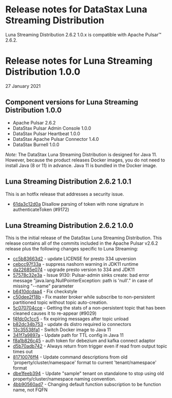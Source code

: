 # Release notes for DataStax Luna Streaming Distribution
Luna Streaming Distribution 2.6.2 1.0.x is compatible with Apache Pulsar&trade; 2.6.2.

# Release notes for Luna Streaming Distribution 1.0.0
27 January 2021

## Component versions for Luna Streaming Distribution 1.0.0

   * Apache Pulsar 2.6.2
   * DataStax Pulsar Admin Console 1.0.0
   * DataStax Pulsar Heartbeat 1.0.0
   * DataStax Apache Pulsar Connector 1.4.0
   * DataStax Burnell 1.0.0
   
*Note:* The DataStax Luna Streaming Distribution is designed for Java 11. However, because the product releases Docker images, you do not need to install Java (8 or 11) in advance. Java 11 is bundled in the Docker image.   

## Luna Streaming Distribution 2.6.2 1.0.1

This is an hotfix release that addresses a security issue.

* [61da3c12d0a](https://github.com/datastax/pulsar/commit/61da3c12d0a) Disallow parsing of token with none signature in authenticateToken (#9172) 

## Luna Streaming Distribution 2.6.2 1.0.0

This is the initial release of the DataStax Luna Streaming Distribution. This release contains all of the commits included in the Apache Pulsar v2.6.2 release plus the following changes specific to Luna Streaming:

* [cc5b83663d2](https://github.com/datastax/pulsar/commit/cc5b83663d2) - update LICENSE for presto 334 upversion
* [cebcc97f33a](https://github.com/datastax/pulsar/commit/cebcc97f33a) - suppress nashorn warning in JDK11 runtime
* [da22685e074](https://github.com/datastax/pulsar/commit/da22685e074) - upgrade presto version to 334 and JDK11
* [57578c32e3a](https://github.com/datastax/pulsar/commit/57578c32e3a) - Issue 9130: Pulsar-admin sinks create: bad error message "java.lang.NullPointerException: path is 'null'." in case of missing "--name" parameter
* [b6410dcdaa4](https://github.com/datastax/pulsar/commit/b6410dcdaa4) - Fix checkstyle
* [c50dee2f18b](https://github.com/datastax/pulsar/commit/c50dee2f18b) - Fix master broker while subscribe to non-persistent partitioned topic without topic auto-creation.
* [5c070704cce](https://github.com/datastax/pulsar/commit/5c070704cce) - Getting the stats of a non-persistent topic that has been cleaned causes it to re-appear (#9029)
* [f4fdc0c1cc5](https://github.com/datastax/pulsar/commit/f4fdc0c1cc5) - fix expiring messages after topic unload
* [b82dc34b753](https://github.com/datastax/pulsar/commit/b82dc34b753) - update ds distro required io connectors
* [13c35538fa1](https://github.com/datastax/pulsar/commit/13c35538fa1) - Switch Docker image to Java 11
* [341f7a9897a](https://github.com/datastax/pulsar/commit/341f7a9897a) - Update path for TTL config in Java 11
* [f8a1b826c45](https://github.com/datastax/pulsar/commit/f8a1b826c45) - auth token for debezium and kafka connect adaptor
* [d5b70adb742](https://github.com/datastax/pulsar/commit/d5b70adb742) - Always return from trigger even if read from output topic times out
* [81710076ff4](https://github.com/datastax/pulsar/commit/81710076ff4) - Update command descriptions from old 'property/cluster/namespace' format to current 'tenant/namespace' format
* [dbe1feeb394](https://github.com/datastax/pulsar/commit/dbe1feeb394) - Update "sample" tenant on standalone to stop using old property/cluster/namespace naming convention.
* [4bb90560ad7](https://github.com/datastax/pulsar/commit/4bb90560ad7) - Changing default function subscription to be function name, not FQFN
